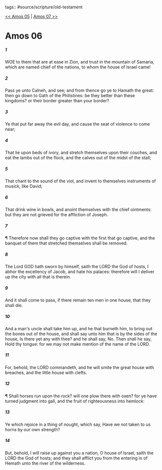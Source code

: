 tags:: #source/scripture/old-testament

[<< Amos 05](old-testament/30_Amos/Amos_05.md) | [Amos 07 >>](old-testament/30_Amos/Amos_07.md)

# Amos 06

##### 1

WOE to them that are at ease in Zion, and trust in the mountain of Samaria, which are named chief of the nations, to whom the house of Israel came!

##### 2

Pass ye unto Calneh, and see; and from thence go ye to Hamath the great: then go down to Gath of the Philistines: be they better than these kingdoms? or their border greater than your border?

##### 3

Ye that put far away the evil day, and cause the seat of violence to come near;

##### 4

That lie upon beds of ivory, and stretch themselves upon their couches, and eat the lambs out of the flock, and the calves out of the midst of the stall;

##### 5

That chant to the sound of the viol, and invent to themselves instruments of musick, like David;

##### 6

That drink wine in bowls, and anoint themselves with the chief ointments: but they are not grieved for the affliction of Joseph.

##### 7

¶ Therefore now shall they go captive with the first that go captive, and the banquet of them that stretched themselves shall be removed.

##### 8

The Lord GOD hath sworn by himself, saith the LORD the God of hosts, I abhor the excellency of Jacob, and hate his palaces: therefore will I deliver up the city with all that is therein.

##### 9

And it shall come to pass, if there remain ten men in one house, that they shall die.

##### 10

And a man's uncle shall take him up, and he that burneth him, to bring out the bones out of the house, and shall say unto him that is by the sides of the house, Is there yet any with thee? and he shall say, No. Then shall he say, Hold thy tongue: for we may not make mention of the name of the LORD.

##### 11

For, behold, the LORD commandeth, and he will smite the great house with breaches, and the little house with clefts.

##### 12

¶ Shall horses run upon the rock? will one plow there with oxen? for ye have turned judgment into gall, and the fruit of righteousness into hemlock:

##### 13

Ye which rejoice in a thing of nought, which say, Have we not taken to us horns by our own strength?

##### 14

But, behold, I will raise up against you a nation, O house of Israel, saith the LORD the God of hosts; and they shall afflict you from the entering in of Hemath unto the river of the wilderness.
